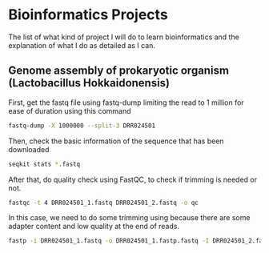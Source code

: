 # Bioinformatics Projects

The list of what kind of project I will do to learn bioinformatics and the explanation of what I do as detailed as I can.

## Genome assembly of prokaryotic organism (Lactobacillus Hokkaidonensis)

First, get the fastq file using fastq-dump limiting the read to 1 million for ease of duration using this command
```bash
fastq-dump -X 1000000 --split-3 DRR024501
```
Then, check the basic information of the sequence that has been downloaded
```bash
seqkit stats *.fastq
```
After that, do quality check using FastQC, to check if trimming is needed or not.
```bash
fastqc -t 4 DRR024501_1.fastq DRR024501_2.fastq -o qc
```
In this case, we need to do some trimming using because there are some adapter content and low quality at the end of reads.
```bash
fastp -i DRR024501_1.fastq -o DRR024501_1.fastp.fastq -I DRR024501_2.fastq -O DRR024501_2.fastp.fastq
```
